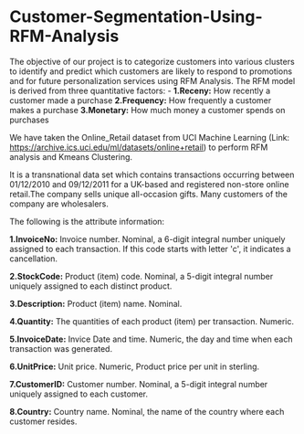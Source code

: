 # Customer-Segmentation-Using-RFM-Analysis
The objective of our project is to categorize customers into various clusters to identify and predict which customers are likely to respond to promotions and for future personalization services using RFM Analysis. The RFM model is derived from three quantitative factors: -
**1.Receny:** How recently a customer made a purchase
**2.Frequency:** How frequently a customer makes a purchase
**3.Monetary:** How much money a customer spends on purchases 

We have taken the Online_Retail dataset from UCI Machine Learning (Link: https://archive.ics.uci.edu/ml/datasets/online+retail) to perform RFM analysis and Kmeans Clustering.

It is a transnational data set which contains transactions occurring between 01/12/2010 and 09/12/2011 for a UK-based and registered non-store online retail.The company sells unique all-occasion gifts. Many customers of the company are wholesalers.

The following is the attribute information:

**1.InvoiceNo:** Invoice number. Nominal, a 6-digit integral number uniquely assigned to each transaction. If this code starts with letter 'c', it indicates a cancellation.

**2.StockCode:** Product (item) code. Nominal, a 5-digit integral number uniquely assigned to each distinct product.

**3.Description:** Product (item) name. Nominal.

**4.Quantity:** The quantities of each product (item) per transaction. Numeric.

**5.InvoiceDate:** Invice Date and time. Numeric, the day and time when each transaction was generated.

**6.UnitPrice:** Unit price. Numeric, Product price per unit in sterling.

**7.CustomerID:** Customer number. Nominal, a 5-digit integral number uniquely assigned to each customer.

**8.Country:** Country name. Nominal, the name of the country where each customer resides.
